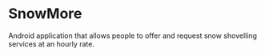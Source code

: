 # SnowMore
Android application that allows people to offer and request snow shovelling services at an hourly rate. 

